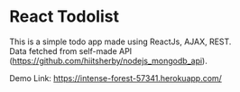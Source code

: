 # React Todolist
This is a simple todo app made using ReactJs, AJAX, REST.<br/>
Data fetched from self-made API (https://github.com/hiitsherby/nodejs_mongodb_api).

Demo Link: https://intense-forest-57341.herokuapp.com/
